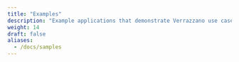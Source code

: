 ```yaml
---
title: "Examples"
description: "Example applications that demonstrate Verrazzano use case scenarios"
weight: 14
draft: false
aliases:
  - /docs/samples
---
```

